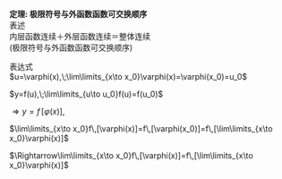 **定理: 极限符号与外函数函数可交换顺序**  
表述  
内层函数连续＋外层函数连续＝整体连续  
(极限符号与外函数函数可交换顺序)  
  
表达式  
$u=\varphi(x),\;\lim\limits_{x\to x_0}\varphi(x)=\varphi(x_0)=u_0$  
  
$y=f(u),\;\lim\limits_{u\to u_0}f(u)=f(u_0)$  
  
$\Rightarrow y=f\,[\varphi(x)],$  
  
$\lim\limits_{x\to x_0}f\,[\varphi(x)]=f\,[\varphi(x_0)]=f\,[\lim\limits_{x\to x_0}\varphi(x)]$  
  
$\Rightarrow\lim\limits_{x\to x_0}f\,[\varphi(x)]=f\,[\lim\limits_{x\to x_0}\varphi(x)]$  
